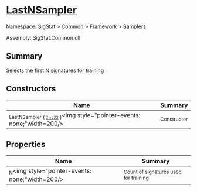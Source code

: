 # [LastNSampler](./LastNSampler.md)

Namespace: [SigStat]() > [Common](./../../README.md) > [Framework]() > [Samplers](./README.md)

Assembly: SigStat.Common.dll

## Summary
Selects the first N signatures for training

## Constructors

| Name | Summary | 
| --- | --- | 
| <sub>LastNSampler ( [`Int32`](https://docs.microsoft.com/en-us/dotnet/api/System.Int32) )</sub><img style="pointer-events: none;"width=200/></div>| <sub>Constructor</sub>| <br>


## Properties

| Name | Summary | 
| --- | --- | 
| <sub>N</sub><img style="pointer-events: none;"width=200/></div>| <sub>Count of signatures used for training</sub>| <br>


